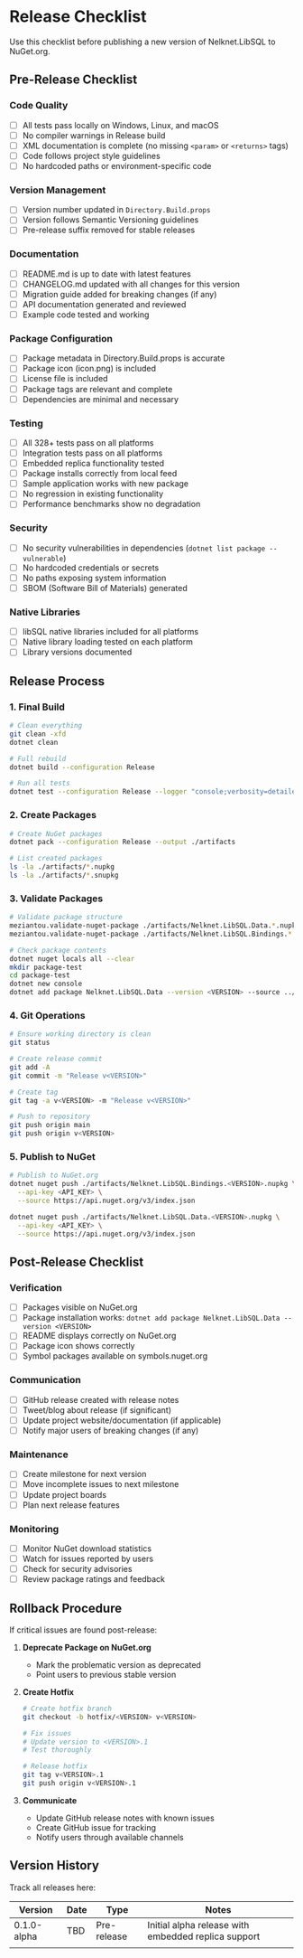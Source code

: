 # Release Checklist

Use this checklist before publishing a new version of Nelknet.LibSQL to NuGet.org.

## Pre-Release Checklist

### Code Quality
- [ ] All tests pass locally on Windows, Linux, and macOS
- [ ] No compiler warnings in Release build
- [ ] XML documentation is complete (no missing `<param>` or `<returns>` tags)
- [ ] Code follows project style guidelines
- [ ] No hardcoded paths or environment-specific code

### Version Management
- [ ] Version number updated in `Directory.Build.props`
- [ ] Version follows Semantic Versioning guidelines
- [ ] Pre-release suffix removed for stable releases

### Documentation
- [ ] README.md is up to date with latest features
- [ ] CHANGELOG.md updated with all changes for this version
- [ ] Migration guide added for breaking changes (if any)
- [ ] API documentation generated and reviewed
- [ ] Example code tested and working

### Package Configuration
- [ ] Package metadata in Directory.Build.props is accurate
- [ ] Package icon (icon.png) is included
- [ ] License file is included
- [ ] Package tags are relevant and complete
- [ ] Dependencies are minimal and necessary

### Testing
- [ ] All 328+ tests pass on all platforms
- [ ] Integration tests pass on all platforms
- [ ] Embedded replica functionality tested
- [ ] Package installs correctly from local feed
- [ ] Sample application works with new package
- [ ] No regression in existing functionality
- [ ] Performance benchmarks show no degradation

### Security
- [ ] No security vulnerabilities in dependencies (`dotnet list package --vulnerable`)
- [ ] No hardcoded credentials or secrets
- [ ] No paths exposing system information
- [ ] SBOM (Software Bill of Materials) generated

### Native Libraries
- [ ] libSQL native libraries included for all platforms
- [ ] Native library loading tested on each platform
- [ ] Library versions documented

## Release Process

### 1. Final Build
```bash
# Clean everything
git clean -xfd
dotnet clean

# Full rebuild
dotnet build --configuration Release

# Run all tests
dotnet test --configuration Release --logger "console;verbosity=detailed"
```

### 2. Create Packages
```bash
# Create NuGet packages
dotnet pack --configuration Release --output ./artifacts

# List created packages
ls -la ./artifacts/*.nupkg
ls -la ./artifacts/*.snupkg
```

### 3. Validate Packages
```bash
# Validate package structure
meziantou.validate-nuget-package ./artifacts/Nelknet.LibSQL.Data.*.nupkg
meziantou.validate-nuget-package ./artifacts/Nelknet.LibSQL.Bindings.*.nupkg

# Check package contents
dotnet nuget locals all --clear
mkdir package-test
cd package-test
dotnet new console
dotnet add package Nelknet.LibSQL.Data --version <VERSION> --source ../artifacts
```

### 4. Git Operations
```bash
# Ensure working directory is clean
git status

# Create release commit
git add -A
git commit -m "Release v<VERSION>"

# Create tag
git tag -a v<VERSION> -m "Release v<VERSION>"

# Push to repository
git push origin main
git push origin v<VERSION>
```

### 5. Publish to NuGet
```bash
# Publish to NuGet.org
dotnet nuget push ./artifacts/Nelknet.LibSQL.Bindings.<VERSION>.nupkg \
  --api-key <API_KEY> \
  --source https://api.nuget.org/v3/index.json

dotnet nuget push ./artifacts/Nelknet.LibSQL.Data.<VERSION>.nupkg \
  --api-key <API_KEY> \
  --source https://api.nuget.org/v3/index.json
```

## Post-Release Checklist

### Verification
- [ ] Packages visible on NuGet.org
- [ ] Package installation works: `dotnet add package Nelknet.LibSQL.Data --version <VERSION>`
- [ ] README displays correctly on NuGet.org
- [ ] Package icon shows correctly
- [ ] Symbol packages available on symbols.nuget.org

### Communication
- [ ] GitHub release created with release notes
- [ ] Tweet/blog about release (if significant)
- [ ] Update project website/documentation (if applicable)
- [ ] Notify major users of breaking changes (if any)

### Maintenance
- [ ] Create milestone for next version
- [ ] Move incomplete issues to next milestone
- [ ] Update project boards
- [ ] Plan next release features

### Monitoring
- [ ] Monitor NuGet download statistics
- [ ] Watch for issues reported by users
- [ ] Check for security advisories
- [ ] Review package ratings and feedback

## Rollback Procedure

If critical issues are found post-release:

1. **Deprecate Package on NuGet.org**
   - Mark the problematic version as deprecated
   - Point users to previous stable version

2. **Create Hotfix**
   ```bash
   # Create hotfix branch
   git checkout -b hotfix/<VERSION> v<VERSION>
   
   # Fix issues
   # Update version to <VERSION>.1
   # Test thoroughly
   
   # Release hotfix
   git tag v<VERSION>.1
   git push origin v<VERSION>.1
   ```

3. **Communicate**
   - Update GitHub release notes with known issues
   - Create GitHub issue for tracking
   - Notify users through available channels

## Version History

Track all releases here:

| Version | Date | Type | Notes |
|---------|------|------|-------|
| 0.1.0-alpha | TBD | Pre-release | Initial alpha release with embedded replica support |
| | | | |